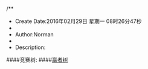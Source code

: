/**
* Create Date:2016年02月29日 星期一 08时26分47秒
* 
* Author:Norman
* 
* Description:

####竞赛树:
####[赢者树](./winnerTree)

